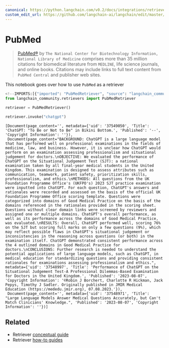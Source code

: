 ```yaml
---
canonical: https://python.langchain.com/v0.2/docs/integrations/retrievers/pubmed/
custom_edit_url: https://github.com/langchain-ai/langchain/edit/master/docs/docs/integrations/retrievers/pubmed.ipynb
---
```


# PubMed


>[PubMed®](https://pubmed.ncbi.nlm.nih.gov/) by `The National Center for Biotechnology Information, National Library of Medicine` comprises more than 35 million citations for biomedical literature from `MEDLINE`, life science journals, and online books. Citations may include links to full text content from `PubMed Central` and publisher web sites.

This notebook goes over how to use `PubMed` as a retriever


```python
<!--IMPORTS:[{"imported": "PubMedRetriever", "source": "langchain_community.retrievers", "docs": "https://api.python.langchain.com/en/latest/retrievers/langchain_community.retrievers.pubmed.PubMedRetriever.html", "title": "PubMed"}]-->
from langchain_community.retrievers import PubMedRetriever
```


```python
retriever = PubMedRetriever()
```


```python
retriever.invoke("chatgpt")
```



```output
[Document(page_content='', metadata={'uid': '37549050', 'Title': 'ChatGPT: "To Be or Not to Be" in Bikini Bottom.', 'Published': '--', 'Copyright Information': ''}),
 Document(page_content="BACKGROUND: ChatGPT is a large language model that has performed well on professional examinations in the fields of medicine, law, and business. However, it is unclear how ChatGPT would perform on an examination assessing professionalism and situational judgement for doctors.\nOBJECTIVE: We evaluated the performance of ChatGPT on the Situational Judgement Test (SJT): a national examination taken by all final-year medical students in the United Kingdom. This examination is designed to assess attributes such as communication, teamwork, patient safety, prioritization skills, professionalism, and ethics.\nMETHODS: All questions from the UK Foundation Programme Office's (UKFPO's) 2023 SJT practice examination were inputted into ChatGPT. For each question, ChatGPT's answers and rationales were recorded and assessed on the basis of the official UK Foundation Programme Office scoring template. Questions were categorized into domains of Good Medical Practice on the basis of the domains referenced in the rationales provided in the scoring sheet. Questions without clear domain links were screened by reviewers and assigned one or multiple domains. ChatGPT's overall performance, as well as its performance across the domains of Good Medical Practice, was evaluated.\nRESULTS: Overall, ChatGPT performed well, scoring 76% on the SJT but scoring full marks on only a few questions (9%), which may reflect possible flaws in ChatGPT's situational judgement or inconsistencies in the reasoning across questions (or both) in the examination itself. ChatGPT demonstrated consistent performance across the 4 outlined domains in Good Medical Practice for doctors.\nCONCLUSIONS: Further research is needed to understand the potential applications of large language models, such as ChatGPT, in medical education for standardizing questions and providing consistent rationales for examinations assessing professionalism and ethics.", metadata={'uid': '37548997', 'Title': 'Performance of ChatGPT on the Situational Judgement Test-A Professional Dilemmas-Based Examination for Doctors in the United Kingdom.', 'Published': '2023-08-07', 'Copyright Information': '©Robin J Borchert, Charlotte R Hickman, Jack Pepys, Timothy J Sadler. Originally published in JMIR Medical Education (https://mededu.jmir.org), 07.08.2023.'}),
 Document(page_content='', metadata={'uid': '37548971', 'Title': "Large Language Models Answer Medical Questions Accurately, but Can't Match Clinicians' Knowledge.", 'Published': '2023-08-07', 'Copyright Information': ''})]
```



## Related

- Retriever [conceptual guide](/docs/concepts/#retrievers)
- Retriever [how-to guides](/docs/how_to/#retrievers)